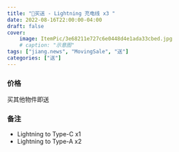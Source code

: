 ```yaml
---
title: "💝买送 - Lightning 充电线 x3 "
date: 2022-08-16T22:00:00-04:00
draft: false
cover:
    image: ItemPic/3e68211e727c6e0448d4e1ada33cbed.jpg
    # caption: "示意图"
tags: ["jiang.news", "MovingSale", "送"]
categories: ["送"]
---
```


### 价格
买其他物件即送

### 备注
- Lightning to Type-C x1
- Lightning to Type-A x2


